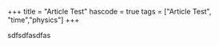 +++
title = "Article Test"
hascode = true
tags = ["Article Test", "time","physics"]
+++

sdfsdfasdfas